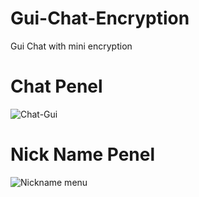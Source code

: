 # Gui-Chat-Encryption
Gui Chat with mini encryption


# Chat Penel

![Chat-Gui](https://user-images.githubusercontent.com/99350327/208470282-9ce2e712-546b-419e-92fd-91f01d561b33.png)

# Nick Name Penel

![Nickname menu](https://user-images.githubusercontent.com/99350327/208470300-540025a4-d75e-4f54-bff6-a8ee93aef511.png)
